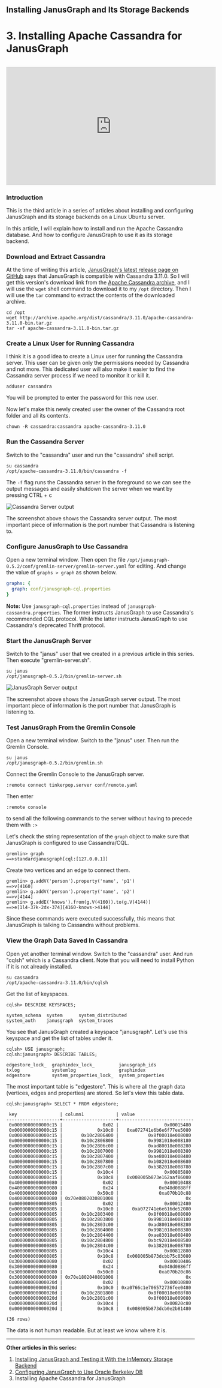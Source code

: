## Installing JanusGraph and Its Storage Backends

# 3. Installing Apache Cassandra for JanusGraph

<div style="text-align: center; margin-top: 2rem;"><iframe width="560" height="315" src="https://www.youtube.com/embed/s3f6jsvV8UQ" frameborder="0" allow="accelerometer; autoplay; clipboard-write; encrypted-media; gyroscope; picture-in-picture" allowfullscreen></iframe></div>

### Introduction

This is the third article in a series of articles about installing and configuring JanusGraph and its storage backends on a Linux Ubuntu server.

In this article, I will explain how to install and run the Apache Cassandra database. And how to configure JanusGraph to use it as its storage backend.

### Download and Extract Cassandra

At the time of writing this article, [JanusGraph's latest release page on GitHub](https://github.com/JanusGraph/janusgraph/releases/latest) says that JanusGraph is compatible with Cassandra 3.11.0. So I will get this version's download link from the [Apache Cassandra archive](http://archive.apache.org/dist/cassandra/), and I will use the `wget` shell command to download it to my `/opt` directory. Then I will use the `tar` command to extract the contents of the downloaded archive.

```shell
cd /opt
wget http://archive.apache.org/dist/cassandra/3.11.0/apache-cassandra-3.11.0-bin.tar.gz
tar -xf apache-cassandra-3.11.0-bin.tar.gz
```

### Create a Linux User for Running Cassandra

I think it is a good idea to create a Linux user for running the Cassandra server. This user can be given only the permissions needed by Cassandra and not more. This dedicated user will also make it easier to find the Cassandra server process if we need to monitor it or kill it.

```shell
adduser cassandra
```

You will be prompted to enter the password for this new user.

Now let's make this newly created user the owner of the Cassandra root folder and all its contents.

```shell
chown -R cassandra:cassandra apache-cassandra-3.11.0
```

### Run the Cassandra Server

Switch to the "cassandra" user and run the "cassandra" shell script.

```shell
su cassandra
/opt/apache-cassandra-3.11.0/bin/cassandra -f
```

The `-f` flag runs the Cassandra server in the foreground so we can see the output messages and easily shutdown the server when we want by pressing CTRL + c

![Cassandra Server output](cassandra-server-output.png)

The screenshot above shows the Cassandra server output. The most important piece of information is the port number that Cassandra is listening to.

### Configure JanusGraph to Use Cassandra

Open a new terminal window. Then open the file `/opt/janusgraph-0.5.2/conf/gremlin-server/gremlin-server.yaml` for editing. And change the value of `graphs > graph` as shown below.

```yaml
graphs: {
  graph: conf/janusgraph-cql.properties
}
```

**Note:** Use `janusgraph-cql.properties` instead of `janusgraph-cassandra.properties`. The former instructs JanusGraph to use Cassandra's recommended CQL protocol. While the latter instructs JanusGraph to use Cassandra's deprecated Thrift protocol.

### Start the JanusGraph Server

Switch to the "janus" user that we created in a previous article in this series. Then execute "gremlin-server.sh".

```shell
su janus
/opt/janusgraph-0.5.2/bin/gremlin-server.sh
```

![JanusGraph Server output](janusgraph-server-output.png)

The screenshot above shows the JanusGraph server output. The most important piece of information is the port number that JanusGraph is listening to.

### Test JanusGraph From the Gremlin Console

Open a new terminal window. Switch to the "janus" user. Then run the Gremlin Console.

```shell
su janus
/opt/janusgraph-0.5.2/bin/gremlin.sh
```

Connect the Gremlin Console to the JanusGraph server.

```
:remote connect tinkerpop.server conf/remote.yaml
```

Then enter

```
:remote console
```

to send all the following commands to the server without having to precede them with `:>`

Let's check the string representation of the `graph` object to make sure that JanusGraph is configured to use Cassandra/CQL.

```
gremlin> graph
==>standardjanusgraph[cql:[127.0.0.1]]
```

Create two vertices and an edge to connect them.

```
gremlin> g.addV('person').property('name', 'p1')
==>v[4160]
gremlin> g.addV('person').property('name', 'p2')
==>v[4144]
gremlin> g.addE('knows').from(g.V(4160)).to(g.V(4144))
==>e[1l4-37k-2dx-374][4160-knows->4144]
```

Since these commands were executed successfully, this means that JanusGraph is talking to Cassandra without problems.

### View the Graph Data Saved In Cassandra

Open yet another terminal window. Switch to the "cassandra" user. And run "cqlsh" which is a Cassandra client. Note that you will need to install Python if it is not already installed.

```
su cassandra
/opt/apache-cassandra-3.11.0/bin/cqlsh
```

Get the list of keyspaces.

```
cqlsh> DESCRIBE KEYSPACES;

system_schema  system      system_distributed
system_auth    janusgraph  system_traces
```

You see that JanusGraph created a keyspace "janusgraph". Let's use this keyspace and get the list of tables under it.

```
cqlsh> USE janusgraph;
cqlsh:janusgraph> DESCRIBE TABLES;

edgestore_lock_  graphindex_lock_         janusgraph_ids
txlog            systemlog                graphindex
edgestore        system_properties_lock_  system_properties
```

The most important table is "edgestore". This is where all the graph data (vertices, edges and properties) are stored. So let's view this table data.

```
cqlsh:janusgraph> SELECT * FROM edgestore;

 key                | column1            | value
--------------------+--------------------+----------------------------
 0x0000000000000c15 |               0x02 |                 0x00015480
 0x0000000000000c15 |             0x10c0 |   0xa072741e6b6e6f77ee5080
 0x0000000000000c15 |       0x10c2806400 |           0x8f00018e008080
 0x0000000000000c15 |       0x10c2806800 |           0x9981018e008180
 0x0000000000000c15 |       0x10c2806c00 |           0xad80018e008280
 0x0000000000000c15 |       0x10c2807000 |           0x9981018e008380
 0x0000000000000c15 |       0x10c2807400 |           0xae80018e008480
 0x0000000000000c15 |       0x10c2807800 |           0xb082018e008680
 0x0000000000000c15 |       0x10c2807c00 |           0xb382018e008780
 0x0000000000000c15 |             0x10c4 |                 0x00805880
 0x0000000000000c15 |             0x10c8 |   0x008005b873e162aaf86080
 0x4000000000000080 |               0x02 |                 0x00010488
 0x4000000000000080 |               0x24 |               0x048d0888ff
 0x4000000000000080 |             0x50c0 |               0xa070b10c88
 0x4000000000000080 | 0x70e0802030801008 |                         0x
 0x0000000000000805 |               0x02 |                 0x00012480
 0x0000000000000805 |             0x10c0 |     0xa072741e6e616de52080
 0x0000000000000805 |       0x10c2803400 |           0x8f00018e008080
 0x0000000000000805 |       0x10c2803800 |           0x9981018e008180
 0x0000000000000805 |       0x10c2803c00 |           0xad80018e008280
 0x0000000000000805 |       0x10c2804000 |           0x9981018e008380
 0x0000000000000805 |       0x10c2804400 |           0xae83018e008480
 0x0000000000000805 |       0x10c2804800 |           0xbc92018e008580
 0x0000000000000805 |       0x10c2804c00 |           0xb382018e008780
 0x0000000000000805 |             0x10c4 |                 0x00812880
 0x0000000000000805 |             0x10c8 |   0x008005b873dcbb75c03080
 0x3000000000000080 |               0x02 |                 0x00010486
 0x3000000000000080 |               0x24 |               0x048d0886ff
 0x3000000000000080 |             0x50c0 |               0xa070b20c86
 0x3000000000000080 | 0x70e1802040801008 |                         0x
 0x000000000000020d |               0x02 |                 0x00010880
 0x000000000000020d |             0x10c0 | 0xa0766c1e706572736fee0480
 0x000000000000020d |       0x10c2801800 |           0x8f00018e008f80
 0x000000000000020d |       0x10c2801c00 |           0x8f00018e009080
 0x000000000000020d |             0x10c4 |                 0x00820c80
 0x000000000000020d |             0x10c8 |   0x008005b873dcb0e2b81480

(36 rows)
```

The data is not human readable. But at least we know where it is.

---

**Other articles in this series:**

1. [Installing JanusGraph and Testing it With the InMemory Storage Backend](../installing-janusgraph-and-testing-it-with-the-inmemory-storage-backend/index.md)
2. [Configuring JanusGraph to Use Oracle Berkeley DB](../configuring-janusgraph-to-use-oracle-berkeley-db/index.md)
3. Installing Apache Cassandra for JanusGraph
